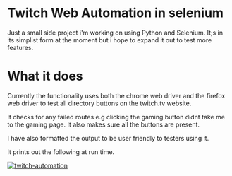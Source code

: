 # Twitch Web Automation in selenium

Just a small side project i'm working on using Python and Selenium. It;s in its simplist form at the moment but i hope to expand it out to test more features.

# What it does

Currently the functionality uses both the chrome web driver and the firefox web driver to test all directory buttons on the twitch.tv website.

It checks for any failed routes e.g clicking the gaming button didnt take me to the gaming page. It also makes sure all the buttons are present.

I have also formatted the output to be user friendly to testers using it.

It prints out the following at run time.

<a href="https://ibb.co/DQXpYHH"><img src="https://i.ibb.co/Wf9t044/twitch-automation.png" alt="twitch-automation" border="0"></a>
